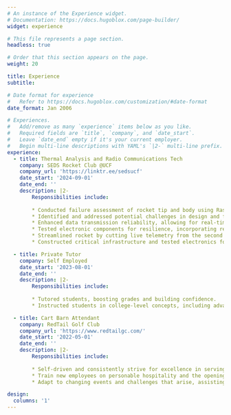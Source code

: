 ```yaml
---
# An instance of the Experience widget.
# Documentation: https://docs.hugoblox.com/page-builder/
widget: experience

# This file represents a page section.
headless: true

# Order that this section appears on the page.
weight: 20

title: Experience
subtitle:

# Date format for experience
#   Refer to https://docs.hugoblox.com/customization/#date-format
date_format: Jan 2006

# Experiences.
#   Add/remove as many `experience` items below as you like.
#   Required fields are `title`, `company`, and `date_start`.
#   Leave `date_end` empty if it's your current employer.
#   Begin multi-line descriptions with YAML's `|2-` multi-line prefix.
experience:
  - title: Thermal Analysis and Radio Communications Tech
    company: SEDS Rocket Club @UCF
    company_url: 'https://linktr.ee/sedsucf'
    date_start: '2024-09-01'
    date_end: ''
    description: |2-
        Responsibilities include:
        
        * Conducted failure assessment of rocket tip and body using RasAero, SolidWorks, and Ansys.
        * Identified and addressed potential challenges in design and functionality through a FMEA chart.
        * Enhanced data transmission reliability, allowing for real-time tracking during launches.
        * Tested electronic components for resilience, incorporating redundancy measures to enhance system reliability.
        * Streamlined rocket by cutting live telemetry from the second stage, saving weight and increasing altitude.
        * Constructed critical infrastructure and tested electronics for the final design during build sessions.

  - title: Private Tutor
    company: Self Employed
    date_start: '2023-08-01'
    date_end: ''
    description: |2-
        Responsibilities include:
        
        * Tutored students, boosting grades and building confidence.
        * Instructed students in college-level concepts, including advanced Mathematics, Physics, and English Composition.

  - title: Cart Barn Attendant
    company: RedTail Golf Club
    company_url: 'https://www.redtailgc.com/'
    date_start: '2022-05-01'
    date_end: ''
    description: |2-
        Responsibilities include:
        
        * Self-driven and consistently strive for excellence in serving 100+ members and guests.
        * Train new employees on personable hospitality and the opening and closing procedures.
        * Adapt to changing events and challenges that arise, assisting in tournaments to provide a seamless experience.

design:
  columns: '1'
---
```

